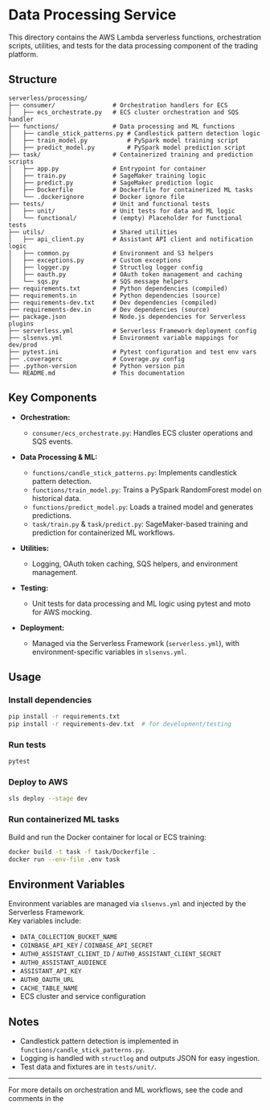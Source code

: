 # Data Processing Service

This directory contains the AWS Lambda serverless functions, orchestration scripts, utilities, and tests for the data processing component of the trading platform.

## Structure

```
serverless/processing/
├── consumer/                # Orchestration handlers for ECS
│   ├── ecs_orchestrate.py   # ECS cluster orchestration and SQS handler
├── functions/               # Data processing and ML functions
│   ├── candle_stick_patterns.py # Candlestick pattern detection logic
│   ├── train_model.py           # PySpark model training script
│   ├── predict_model.py         # PySpark model prediction script
├── task/                    # Containerized training and prediction scripts
│   ├── app.py               # Entrypoint for container
│   ├── train.py             # SageMaker training logic
│   ├── predict.py           # SageMaker prediction logic
│   ├── Dockerfile           # Dockerfile for containerized ML tasks
│   └── .dockerignore        # Docker ignore file
├── tests/                   # Unit and functional tests
│   ├── unit/                # Unit tests for data and ML logic
│   └── functional/          # (empty) Placeholder for functional tests
├── utils/                   # Shared utilities
│   ├── api_client.py        # Assistant API client and notification logic
│   ├── common.py            # Environment and S3 helpers
│   ├── exceptions.py        # Custom exceptions
│   ├── logger.py            # Structlog logger config
│   ├── oauth.py             # OAuth token management and caching
│   └── sqs.py               # SQS message helpers
├── requirements.txt         # Python dependencies (compiled)
├── requirements.in          # Python dependencies (source)
├── requirements-dev.txt     # Dev dependencies (compiled)
├── requirements-dev.in      # Dev dependencies (source)
├── package.json             # Node.js dependencies for Serverless plugins
├── serverless.yml           # Serverless Framework deployment config
├── slsenvs.yml              # Environment variable mappings for dev/prod
├── pytest.ini               # Pytest configuration and test env vars
├── .coveragerc              # Coverage.py config
├── .python-version          # Python version pin
└── README.md                # This documentation
```

## Key Components

- **Orchestration:**  
  - `consumer/ecs_orchestrate.py`: Handles ECS cluster operations and SQS events.

- **Data Processing & ML:**  
  - `functions/candle_stick_patterns.py`: Implements candlestick pattern detection.
  - `functions/train_model.py`: Trains a PySpark RandomForest model on historical data.
  - `functions/predict_model.py`: Loads a trained model and generates predictions.
  - `task/train.py` & `task/predict.py`: SageMaker-based training and prediction for containerized ML workflows.

- **Utilities:**  
  - Logging, OAuth token caching, SQS helpers, and environment management.

- **Testing:**  
  - Unit tests for data processing and ML logic using pytest and moto for AWS mocking.

- **Deployment:**  
  - Managed via the Serverless Framework (`serverless.yml`), with environment-specific variables in `slsenvs.yml`.

## Usage

### Install dependencies

```sh
pip install -r requirements.txt
pip install -r requirements-dev.txt  # for development/testing
```

### Run tests

```sh
pytest
```

### Deploy to AWS

```sh
sls deploy --stage dev
```

### Run containerized ML tasks

Build and run the Docker container for local or ECS training:

```sh
docker build -t task -f task/Dockerfile .
docker run --env-file .env task
```

## Environment Variables

Environment variables are managed via `slsenvs.yml` and injected by the Serverless Framework.  
Key variables include:

- `DATA_COLLECTION_BUCKET_NAME`
- `COINBASE_API_KEY` / `COINBASE_API_SECRET`
- `AUTH0_ASSISTANT_CLIENT_ID` / `AUTH0_ASSISTANT_CLIENT_SECRET`
- `AUTH0_ASSISTANT_AUDIENCE`
- `ASSISTANT_API_KEY`
- `AUTH0_OAUTH_URL`
- `CACHE_TABLE_NAME`
- ECS cluster and service configuration

## Notes

- Candlestick pattern detection is implemented in `functions/candle_stick_patterns.py`.
- Logging is handled with `structlog` and outputs JSON for easy ingestion.
- Test data and fixtures are in `tests/unit/`.

---

For more details on orchestration and ML workflows, see the code and comments in the